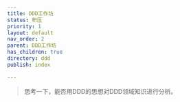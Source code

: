 ```yaml
---
title: DDD工作坊
status: 积压
priority: 1
layout: default
nav_order: 2
parent: DDD工作坊
has_children: true
directory: ddd
publish: index

---
```


> 思考一下，能否用DDD的思想对DDD领域知识进行分析。